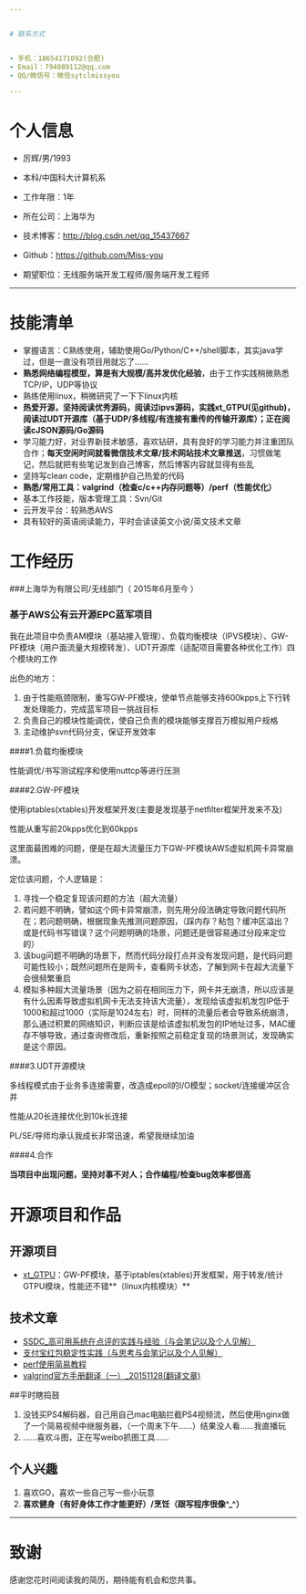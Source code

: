 ```yaml
---


# 联系方式


- 手机：18654171092(合肥)
- Email：794089112@qq.com
- QQ/微信号：微信sytclmissyou

---
```


# 个人信息

 - 厉辉/男/1993 
 - 本科/中国科大计算机系 
 - 工作年限：1年
 - 所在公司：上海华为
 - 技术博客：http://blog.csdn.net/qq_15437667
 - Github：https://github.com/Miss-you

 - 期望职位：无线服务端开发工程师/服务端开发工程师

---

# 技能清单

- 掌握语言：C熟练使用，辅助使用Go/Python/C++/shell脚本，其实java学过，但是一直没有项目用就忘了……
- **熟悉网络编程模型，算是有大规模/高并发优化经验**，由于工作实践稍微熟悉TCP/IP，UDP等协议
- 熟练使用linux，稍微研究了一下下linux内核
- **热爱开源，坚持阅读优秀源码，阅读过ipvs源码，实践xt_GTPU(见github)，阅读过UDT开源库（基于UDP/多线程/有连接有重传的传输开源库）；正在阅读cJSON源码/Go源码**
- 学习能力好，对业界新技术敏感，喜欢钻研，具有良好的学习能力并注重团队合作；**每天空闲时间就看微信技术文章/技术网站技术文章推送**，习惯做笔记，然后就把有些笔记发到自己博客，然后博客内容就显得有些乱
- 坚持写clean code，定期维护自己热爱的代码
- **熟悉/常用工具：valgrind（检查c/c++内存问题等）/perf（性能优化）**
- 基本工作技能，版本管理工具：Svn/Git
- 云开发平台：较熟悉AWS
- 具有较好的英语阅读能力，平时会读读英文小说/英文技术文章

# 工作经历

###上海华为有限公司/无线部门（ 2015年6月至今 ）

### 基于AWS公有云开源EPC蓝军项目 

我在此项目中负责AM模块（基站接入管理）、负载均衡模块（IPVS模块）、GW-PF模块（用户面流量大规模转发）、UDT开源库（适配项目需要各种优化工作）四个模块的工作

出色的地方：

1. 由于性能瓶颈限制，重写GW-PF模块，使单节点能够支持600kpps上下行转发处理能力，完成蓝军项目一挑战目标
2. 负责自己的模块性能调优，使自己负责的模块能够支撑百万模拟用户规格
3. 主动维护svn代码分支，保证开发效率

####1.负载均衡模块

性能调优/书写测试程序和使用nuttcp等进行压测

####2.GW-PF模块

使用iptables(xtables)开发框架开发(主要是发现基于netfilter框架开发来不及)

性能从重写前20kpps优化到60kpps

这里面最困难的问题，便是在超大流量压力下GW-PF模块AWS虚拟机网卡异常崩溃。

定位该问题，个人逻辑是：

1. 寻找一个稳定复现该问题的方法（超大流量）
2. 若问题不明确，譬如这个网卡异常崩溃，则先用分段法确定导致问题代码所在；若问题明确，根据现象先推测问题原因，（踩内存？粘包？缓冲区溢出？或是代码书写错误？这个问题明确的场景，问题还是很容易通过分段来定位的）
3. 该bug问题不明确的场景下，然而代码分段打点并没有发现问题，是代码问题可能性较小；既然问题所在是网卡，查看网卡状态，了解到网卡在超大流量下会很频繁重启
4. 模拟多种超大流量场景（因为之前在相同压力下，网卡并无崩溃，所以应该是有什么因素导致虚拟机网卡无法支持该大流量），发现给该虚拟机发包IP低于1000和超过1000（实际是1024左右）时，同样的流量后者会导致系统崩溃，那么通过积累的网络知识，判断应该是给该虚拟机发包的IP地址过多，MAC缓存不够导致，通过查询修改后，重新按照之前稳定复现的场景测试，发现确实是这个原因。

####3.UDT开源模块

多线程模式由于业务多连接需要，改造成epoll的I/O模型；socket/连接缓冲区合并

性能从20长连接优化到10k长连接

PL/SE/导师均承认我成长非常迅速，希望我继续加油

####4.合作

**当项目中出现问题，坚持对事不对人；合作编程/检查bug效率都很高**

# 开源项目和作品

## 开源项目

 - [xt_GTPU](https://github.com/Miss-you/xt_GTPU)：GW-PF模块，基于iptables(xtables)开发框架，用于转发/统计GTPU模块，性能还不错**（linux内核模块）**

## 技术文章

- [SSDC_高可用系统在点评的实践与经验（与会笔记以及个人见解）](http://blog.csdn.net/qq_15437667/article/details/50932469)
- [支付宝红包稳定性实践（与思考与会笔记以及个人见解）](http://blog.csdn.net/qq_15437667/article/details/50963770)
- [perf使用简易教程](http://blog.csdn.net/qq_15437667/article/details/50724330)
- [ valgrind官方手册翻译（一）_20151128(翻译文章)](http://blog.csdn.net/qq_15437667/article/details/50182025) 

##平时瞎捣鼓

1. 没钱买PS4解码器，自己用自己mac电脑拦截PS4视频流，然后使用nginx做了一个简易视频中继服务器，（一个周末下午……）结果没人看……我直播玩
2. ……喜欢斗图，正在写weibo抓图工具……

## 个人兴趣

1. 喜欢GO，喜欢一些自己写一些小玩意
2. **喜欢健身（有好身体工作才能更好）/烹饪（跟写程序很像^_^）**

---

# 致谢
感谢您花时间阅读我的简历，期待能有机会和您共事。
